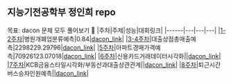 ## 지능기전공학부 정인희 repo
목표: dacon 문제 모두 풀어보기 🙏
|주차|주제|성능|대회링크|
|------|---|---|---|
|[1-2주차](https://github.com/Sejong-Kaggle-Challengers/JeongInhee/tree/main/1%EC%A3%BC%EC%B0%A8)|병원개폐업분류예측|0.84|[dacon_link](https://dacon.io/competitions/official/9565/leaderboard/)|
|[3-4주차](https://github.com/Sejong-Kaggle-Challengers/JeongInhee/tree/main/3-4%EC%A3%BC%EC%B0%A8)|대출상점총매출예측|2298229.29796|[dacon_link](https://dacon.io/competitions/official/136/leaderboard/)|
|[5주차](https://github.com/Sejong-Kaggle-Challengers/JeongInhee/tree/main/5%EC%A3%BC%EC%B0%A8)|아파트경매가격예측|70926123.07018|[dacon_link](https://dacon.io/competitions/official/17801/leaderboard/)|
|[6주차](https://github.com/Sejong-Kaggle-Challengers/JeongInhee/tree/main/6%EC%A3%BC%EC%B0%A8)|신용카드거래데이터시각화||[dacon_link](https://dacon.io/competitions/official/42473/overview/)|
|[7주차](https://github.com/Sejong-Kaggle-Challengers/JeongInhee/tree/main/7%EC%A3%BC%EC%B0%A8)|KCB금융스타일시각화/부동산과대출상관관계||[dacon_link](https://dacon.io/competitions/official/82407/overview/)|
|[8주차](https://github.com/Sejong-Kaggle-Challengers/JeongInhee/tree/main/8%EC%A3%BC%EC%B0%A8)|퇴근시간버스승차인원예측||[dacon_link](https://dacon.io/competitions/official/229255/overview/)|
